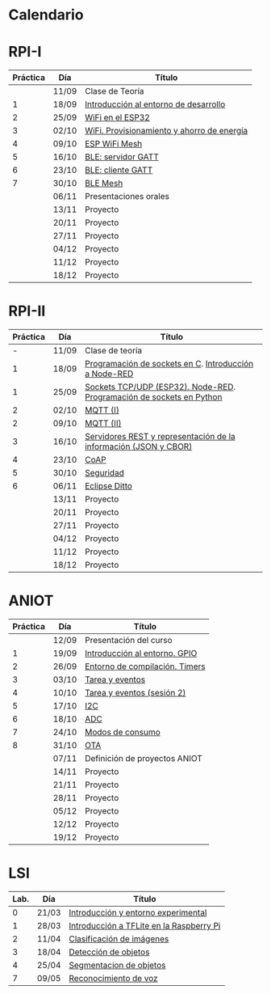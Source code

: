 # Calendario

# RPI-I

| Práctica | Día   | Título                                                          |
|----------|-------|-----------------------------------------------------------------|
|          | 11/09 | Clase de Teoría                                                 |
| 1        | 18/09 | [Introducción al entorno de desarrollo](RPI-I/P1/index.md)      |
| 2        | 25/09 | [WiFi en el ESP32](RPI-I/P2/index.md)                           |
| 3        | 02/10 | [WiFi. Provisionamiento y ahorro de energía](RPI-I/P3/index.md) |
| 4        | 09/10 | [ESP WiFi Mesh](RPI-I/P4/index.md)                              |
| 5        | 16/10 | [BLE: servidor GATT](RPI-I/P5/index.md)                         |
| 6        | 23/10 | [BLE: cliente GATT](RPI-I/P6/index.md)                          |
| 7        | 30/10 | [BLE Mesh](RPI-I/P7/index.md)                                   |
|          | 06/11 | Presentaciones orales                                           |
|          | 13/11 | Proyecto                                                        |
|          | 20/11 | Proyecto                                                        |
|          | 27/11 | Proyecto                                                        |
|          | 04/12 | Proyecto                                                        |
|          | 11/12 | Proyecto                                                        |
|          | 18/12 | Proyecto                                                        |

# RPI-II

| Práctica | Día   | Título                                       |
|----------|-------|----------------------------------------------|
| -        | 11/09 |Clase de teoría                               |
| 1        | 18/09 |[Programación de sockets en C](RPI-II/P1_I/index.md). [Introducción a Node-RED](RPI-II/P1_II/index.md) |
| 1        | 25/09 |[Sockets TCP/UDP (ESP32). Node-RED](RPI-II/P1_III/index.md). [Programación de sockets en Python](RPI-II/P1_IV/index.md) |
| 2        | 02/10 |[MQTT (I)](RPI-II/P6/index.md)                |
| 2        | 09/10 |[MQTT (II)](RPI-II/P6-II/index.md)            |
| 3        | 16/10 |[Servidores REST y representación de la información (JSON y CBOR)](RPI-II/P5/index.md)       |
| 4        | 23/10 |[CoAP](RPI-II/P7/index.md)                    |
| 5        | 30/10 |[Seguridad](RPI-II/P3/index.md)                        |
| 6        | 06/11 |[Eclipse Ditto](RPI-II/P11/index.md)                        |
|          | 13/11 | Proyecto                                                        |
|          | 20/11 | Proyecto                                                        |
|          | 27/11 | Proyecto                                                        |
|          | 04/12 | Proyecto                                                        |
|          | 11/12 | Proyecto                                                        |
|          | 18/12 | Proyecto                                                        |



# ANIOT

| Práctica | Día   | Título                                       |
|----------|-------|-----------------------------------------------------------------|
|          | 12/09 | Presentación del curso                                                 |
| 1        | 19/09 | [Introducción al entorno. GPIO](ANIOT/P1/index.md)     |
| 2        | 26/09 | [Entorno de compilación. Timers](ANIOT/P2/index.md)                           |
| 3        | 03/10 | [Tarea y  eventos](ANIOT/P3/index.md) |
| 4        | 10/10 | [Tarea y  eventos (sesión 2)](ANIOT/P3/index.md)                              |
| 5        | 17/10 | [I2C](ANIOT/P4/index.md)                         |
| 6        | 18/10 | [ADC](ANIOT/P5/index.md)                          |
| 7        | 24/10 | [Modos de consumo](ANIOT/P9/index.md)                          |
| 8        | 31/10 | [OTA](ANIOT/P9/index.md)                                   |
|          | 07/11 | Definición de proyectos ANIOT                                           |
|          | 14/11 | Proyecto                                                        |
|          | 21/11 | Proyecto                                                        |
|          | 28/11 | Proyecto                                                        |
|          | 05/12 | Proyecto                                                        |
|          | 12/12 | Proyecto                                                        |
|          | 19/12 | Proyecto                                                        |

# LSI

| Lab.     | Día | Título                                                   |
|-----------|-----|-------------------------------------------------------|
| 0        |21/03|[Introducción y entorno experimental](LSI/Lab0/index.md)  |
| 1        |28/03|[Introducción a TFLite en la Raspberry Pi](LSI/Lab1/index.md) |
| 2        |11/04|[Clasificación de imágenes](LSI/Lab2/index.md)            |
| 3        |18/04|[Detección de objetos](LSI/Lab3/index.md)                 |
| 4        |25/04|[Segmentacion de objetos](LSI/Lab4/index.md)              |
| 7        |09/05|[Reconocimiento de voz](LSI/Lab5/index.md)                |


